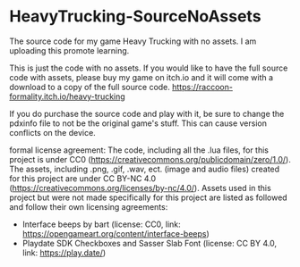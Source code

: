 # HeavyTrucking-SourceNoAssets
The source code for my game Heavy Trucking with no assets. I am uploading this promote learning.

This is just the code with no assets. If you would like to have the full source code with assets, please buy my game on itch.io and it will come with a download to a copy of the full source code.
https://raccoon-formality.itch.io/heavy-trucking

If you do purchase the source code and play with it, be sure to change the pdxinfo file to not be the original game's stuff. This can cause version conflicts on the device.

formal license agreement:
  The code, including all the .lua files, for this project is under CC0 (https://creativecommons.org/publicdomain/zero/1.0/). The assets, including .png, .gif, .wav, ect. (image and audio files) created for this project are under CC BY-NC 4.0 (https://creativecommons.org/licenses/by-nc/4.0/). Assets used in this project but were not made specifically for this project are listed as followed and follow their own licensing agreements:

  - Interface beeps by bart (license: CC0, link: https://opengameart.org/content/interface-beeps)
  - Playdate SDK Checkboxes and Sasser Slab Font (license: CC BY 4.0, link: https://play.date/)
  
